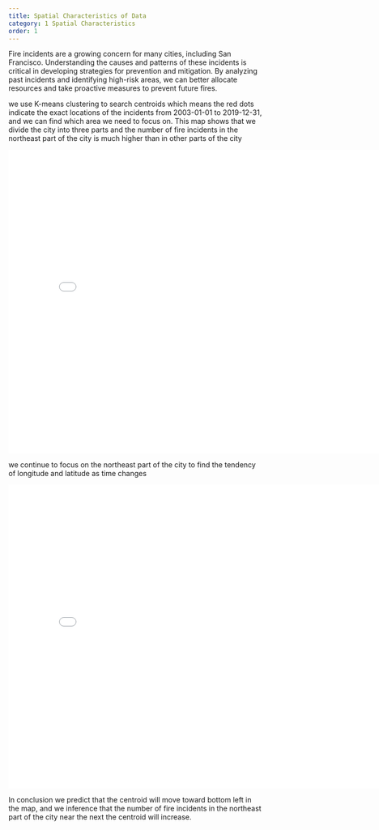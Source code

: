 ```yaml
---
title: Spatial Characteristics of Data
category: 1 Spatial Characteristics
order: 1
---
```


Fire incidents are a growing concern for many cities, including San Francisco. Understanding the causes and patterns of these incidents is critical in developing strategies for prevention and mitigation. By analyzing past incidents and identifying high-risk areas, we can better allocate resources and take proactive measures to prevent future fires. 

we use K-means clustering to search centroids which means the red dots indicate the exact locations of the incidents from 2003-01-01 to 2019-12-31, and we can find which area we need to focus on.
This map shows that we divide the city into three parts and the number of fire incidents in the northeast part of the city is much higher than in other parts of the city


<embed 
       type="text/html" 
       src="/images/k-means_map.html"
       width="800"
       height="600"
       >    

we continue to focus on the northeast part of the city to find the tendency of longitude and latitude as time changes

<embed 
       type="text/html" 
       src="/images/two_lines_chart.html"
       width="800"
       height="600"
       >    

In conclusion we predict that the centroid will move toward bottom left in the map, and we inference that the number of fire incidents in the northeast part of the city near the next the centroid will increase.
